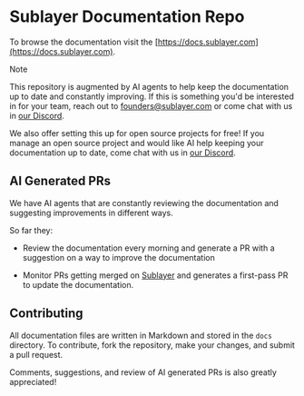 # Sublayer Documentation Repo

To browse the documentation visit the [https://docs.sublayer.com](https://docs.sublayer.com).

> [!NOTE]
> This repository is augmented by AI agents to help keep the documentation up to
> date and constantly improving. If this is something you'd be interested in for
> your team, reach out to [founders@sublayer.com](mailto:founders@sublayer.com) or
> come chat with us in [our Discord](https://discord.gg/TvgHDNEGWa).
>
> We also offer setting this up for open source projects for free! If you manage
> an open source project and would like AI help keeping your documentation up to
> date, come chat with us in [our Discord](https://discord.gg/TvgHDNEGWa).

## AI Generated PRs

We have AI agents that are constantly reviewing the documentation and suggesting
improvements in different ways.

So far they:

* Review the documentation every morning and generate a PR with a suggestion on
  a way to improve the documentation

* Monitor PRs getting merged on [Sublayer](https://github.com/sublayerapp/sublayer) and generates a first-pass PR to update the documentation.

## Contributing

All documentation files are written in Markdown and stored in the `docs` directory. To contribute, fork the repository, make your changes, and submit a pull request.

Comments, suggestions, and review of AI generated PRs is also greatly appreciated!
